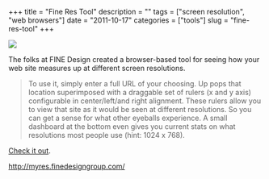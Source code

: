 +++
title = "Fine Res Tool"
description = ""
tags = ["screen resolution", "web browsers"]
date = "2011-10-17"
categories = ["tools"]
slug = "fine-res-tool"
+++


<div class="tool-screenshot mb1"><a href="http://myres.finedesigngroup.com/"><img id="bluga-thumbnail-2767" class="bluga-thumbnail custom" src="/media/bluga/
wt5230750a0e39f_custom.jpg"/></a></div><p>The folks at FINE Design created a browser-based tool for seeing how your web site measures up at different screen resolutions.</p>

<p><blockquote>To use it, simply enter a full URL of your choosing. Up pops that location superimposed with a draggable set of rulers  (x and y axis) configurable in center/left/and right alignment. These rulers allow you to view that site as it would be seen at different resolutions. So you can get a sense for what other eyeballs experience. A small dashboard at the bottom even gives you current stats on what resolutions most people use (hint: 1024 x 768).</blockquote></p>

<p><a href="http://myres.finedesigngroup.com/">Check it out</a>.</p>

  
<p><a href="http://myres.finedesigngroup.com/">http://myres.finedesigngroup.com/</a></p>
      
